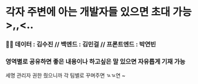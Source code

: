 # 각자 주변에 아는 개발자들 있으면 초대 가능 >,,<..
### 🦸‍♂️ 데이터 : 김수진 // 백엔드 : 김민걸 // 프론트엔드 : 박연빈

### 영역별로 공유하면 좋은 내용이나 하고싶은 말 있으면 자유롭게 기재 가능

세명 관리자 권한 줬으니까 각 팀별로 꾸며주면 ㄳㄳ연 ~ 
